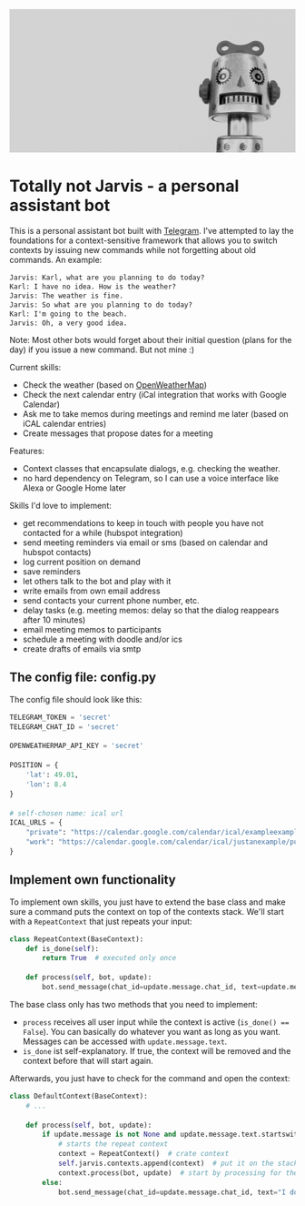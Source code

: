 ![Not a picture of Jarvis](.github/robot.jpg)

# Totally not Jarvis - a personal assistant bot

This is a personal assistant bot built with [Telegram](https://github.com/python-telegram-bot/python-telegram-bot). I've attempted to lay the foundations for a context-sensitive framework that allows you to switch contexts by issuing new commands while not forgetting about old commands. An example:

```
Jarvis: Karl, what are you planning to do today?
Karl: I have no idea. How is the weather?
Jarvis: The weather is fine.
Jarvis: So what are you planning to do today?
Karl: I'm going to the beach.
Jarvis: Oh, a very good idea.
```

Note: Most other bots would forget about their initial question (plans for the day) if you issue a new command. But not mine :)

Current skills:
- Check the weather (based on [OpenWeatherMap](https://openweathermap.org/api))
- Check the next calendar entry (iCal integration that works with Google Calendar)
- Ask me to take memos during meetings and remind me later (based on iCAL calendar entries)
- Create messages that propose dates for a meeting

Features:
- Context classes that encapsulate dialogs, e.g. checking the weather.
- no hard dependency on Telegram, so I can use a voice interface like Alexa or Google Home later

Skills I'd love to implement:
- get recommendations to keep in touch with people you have not contacted for a while (hubspot integration)
- send meeting reminders via email or sms (based on calendar and hubspot contacts)
- log current position on demand
- save reminders
- let others talk to the bot and play with it
- write emails from own email address
- send contacts your current phone number, etc.
- delay tasks (e.g. meeting memos: delay so that the dialog reappears after 10 minutes)
- email meeting memos to participants
- schedule a meeting with doodle and/or ics
- create drafts of emails via smtp

## The config file: config.py

The config file should look like this:

```python
TELEGRAM_TOKEN = 'secret'
TELEGRAM_CHAT_ID = 'secret'

OPENWEATHERMAP_API_KEY = 'secret'

POSITION = {
    'lat': 49.01,
    'lon': 8.4
}

# self-chosen name: ical url
ICAL_URLS = {
    "private": "https://calendar.google.com/calendar/ical/exampleexampleexample/basic.ics",
    "work": "https://calendar.google.com/calendar/ical/justanexample/public/basic.ics",
}

```


## Implement own functionality

To implement own skills, you just have to extend the base class and make sure a command puts the context on top of the contexts stack. We'll start with a `RepeatContext` that just repeats your input:

```python
class RepeatContext(BaseContext):
    def is_done(self):
        return True  # executed only once

    def process(self, bot, update):
        bot.send_message(chat_id=update.message.chat_id, text=update.message.text.replace('/repeat ', '')
```

The base class only has two methods that you need to implement:
- `process` receives all user input while the context is active (`is_done() == False`). You can basically do whatever you want as long as you want. Messages can be accessed with `update.message.text`.
- `is_done` ist self-explanatory. If true, the context will be removed and the context before that will start again.

Afterwards, you just have to check for the command and open the context:

```python
class DefaultContext(BaseContext):
    # ...

    def process(self, bot, update):
        if update.message is not None and update.message.text.startswith('/repeat '):
            # starts the repeat context
            context = RepeatContext()  # crate context
            self.jarvis.contexts.append(context)  # put it on the stack
            context.process(bot, update)  # start by processing for the first time
        else:
            bot.send_message(chat_id=update.message.chat_id, text="I don't understand")
```